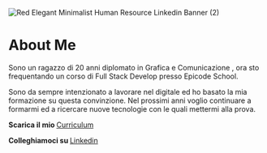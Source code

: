 
![Red Elegant Minimalist Human Resource Linkedin Banner (2)](https://github.com/andbardii/andbardii/assets/126244632/395364cc-29aa-4b34-b704-1223d3ef61ad)

# About Me
Sono un ragazzo di 20 anni diplomato in Grafica e Comunicazione , ora sto frequentando un corso di Full Stack Develop presso Epicode School.

Sono da sempre intenzionato a lavorare nel digitale ed ho basato la mia formazione su questa convinzione. Nel prossimi anni voglio continuare a formarmi ed a ricercare nuove tecnologie con le quali mettermi alla prova.

<b> Scarica il mio </b>
[Curriculum](https://github.com/andbardii/andbardii/files/11799209/Curriculum.Andrea.Bardi.pdf)

<b> Colleghiamoci su </b>
[Linkedin](https://www.linkedin.com/in/andbardii)
